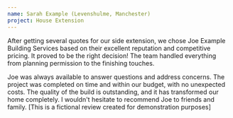 ```yaml
---
name: Sarah Example (Levenshulme, Manchester)
project: House Extension
---
```


After getting several quotes for our side extension, we chose Joe Example Building Services based on their excellent reputation and competitive pricing. It proved to be the right decision! The team handled everything from planning permission to the finishing touches.

Joe was always available to answer questions and address concerns. The project was completed on time and within our budget, with no unexpected costs. The quality of the build is outstanding, and it has transformed our home completely. I wouldn't hesitate to recommend Joe to friends and family. [This is a fictional review created for demonstration purposes]